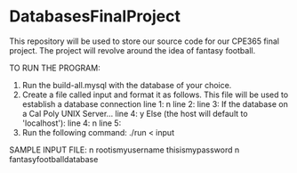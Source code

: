 # DatabasesFinalProject
This repository will be used to store our source code for our CPE365 final project. The project will revolve around the idea of fantasy football.

TO RUN THE PROGRAM:
   1. Run the build-all.mysql with the database of your choice.
   2. Create a file called input and format it as follows. This file will be used to establish a database connection
      line 1: n
      line 2: <database username>
      line 3: <database password>
      If the database on a Cal Poly UNIX Server...
      line 4: y
      Else (the host will default to 'localhost'):
      line 4: n
      line 5: <database name>
   3. Run the following command:
      ./run < input

SAMPLE INPUT FILE:
n
rootismyusername
thisismypassword
n
fantasyfootballdatabase 

